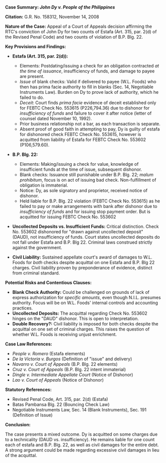 **Case Summary: *John Dy v. People of the Philippines***

**Citation:** G.R. No. 158312, November 14, 2008

**Nature of the Case:** Appeal of a Court of Appeals decision affirming the RTC's conviction of John Dy for two counts of Estafa (Art. 315, par. 2(d) of the Revised Penal Code) and two counts of violation of B.P. Blg. 22.

**Key Provisions and Findings:**

*   **Estafa (Art. 315, par. 2(d)):**
    *   Elements: Postdating/issuing a check for an obligation contracted *at the time of issuance*, insufficiency of funds, and damage to payee are present.
    *   *Issue* of blank checks: Valid if delivered to payee (W.L. Foods) who then has prima facie authority to fill in blanks (Sec. 14, Negotiable Instruments Law). Burden on Dy to prove lack of authority, which he failed to do.
    *   *Deceit*: Court finds *prima facie* evidence of deceit established only for FEBTC Check No. 553615 (P226,794.36) due to dishonor for *insufficiency of funds* and failure to cover it after notice (letter of counsel dated November 10, 1992).
    *   Prior business relationship not a bar, as each transaction is separate.
    *   Absent proof of good faith in attempting to pay, Dy is guilty of estafa for dishonored check FEBTC Check No. 553615, however is acquitted from liability of Estafa for FEBTC Check No. 553602 (P106,579.60).

*   **B.P. Blg. 22:**
    *   Elements: Making/issuing a check for value, knowledge of insufficient funds at the time of issue, subsequent dishonor.
    *   Blank checks: Issuance still punishable under B.P. Blg. 22; *malum prohibitum*, focus is on act of issuing bad check. Non-fulfillment of obligation is immaterial.
    *   Notice: Dy, as sole signatory and proprietor, received notice of dishonor.
    *   Held liable for B.P. Blg. 22 violation (FEBTC Check No. 553615) as he failed to pay or make arrangements with bank after dishonor due to *insufficiency of funds* and for issuing stop payment order. But is acquitted for issuing FEBTC Check No. 553602

*   **Uncollected Deposits vs. Insufficient Funds:** Critical distinction. Check No. 553602 dishonored for "drawn against uncollected deposit" (DAUD), not insufficiency of funds.  Court states uncollected deposits do not fall under Estafa and B.P. Blg 22. Criminal laws construed strictly against the government.

*   **Civil Liability:** Sustained appellate court's award of damages to W.L. Foods for *both* checks despite acquittal on one Estafa and B.P. Blg 22 charges.  Civil liability proven by preponderance of evidence, distinct from criminal standard.

**Potential Risks and Contentious Clauses:**

*   **Blank Check Authority:** Could be challenged on grounds of lack of express authorization for *specific amounts*, even though N.I.L. presumes authority. Focus will be on W.L. Foods' internal controls and accounting practices.
*   **Uncollected Deposits:** The acquittal regarding Check No. 553602 hinges on the "DAUD" dishonor. This is open to interpretation.
*   **Double Recovery?:** Civil liability is imposed for both checks despite the acquittal on one set of criminal charges. This raises the question of whether W.L. Foods is receiving unjust enrichment.

**Case Law References:**

*   *People v. Romero* (Estafa elements)
*   *De la Victoria v. Burgos* (Definition of "issue" and delivery)
*   *Navarro v. Court of Appeals* (B.P. Blg. 22 elements)
*   *Cruz v. Court of Appeals* (B.P. Blg. 22 intent immaterial)
* *Dingle v. Intermediate Appellate Court* (Notice of Dishonor)
* *Lao v. Court of Appeals* (Notice of Dishonor)

**Statutory References:**

*   Revised Penal Code, Art. 315, par. 2(d) (Estafa)
*   Batas Pambansa Blg. 22 (Bouncing Check Law)
*   Negotiable Instruments Law, Sec. 14 (Blank Instruments), Sec. 191 (Definition of Issue)

**Conclusion:**

The case presents a mixed outcome. Dy is acquitted on some charges due to a technicality (DAUD vs. insufficiency). He remains liable for one count each of estafa and B.P. Blg. 22, as well as civil damages for the entire debt. A strong argument could be made regarding excessive civil damages in lieu of the acquittal.
